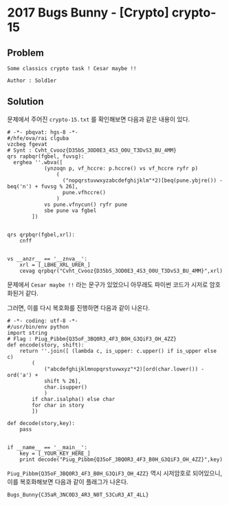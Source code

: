 # 2017 Bugs Bunny - [Crypto] crypto-15
## Problem
```
Some classics crypto task ! Cesar maybe !!

Author : Sold1er
```
## Solution
문제에서 주어진 `crypto-15.txt` 를 확인해보면 다음과 같은 내용이 있다.
```
# -*- pbqvat: hgs-8 -*-
#/hfe/ova/rai clguba
vzcbeg fgevat
# Synt : Cvht_Cvooz{D35bS_3OD0E3_4S3_O0U_T3DvS3_BU_4MM}
qrs rapbqr(fgbel, fuvsg):
  erghea ''.wbva([ 
            (ynzoqn p, vf_hccre: p.hccre() vs vf_hccre ryfr p)
                (
                  ("nopqrstuvwxyzabcdefghijklm"*2)[beq(pune.ybjre()) - beq('n') + fuvsg % 26], 
                  pune.vfhccre()
                )
            vs pune.vfnycun() ryfr pune 
            sbe pune va fgbel 
        ])


qrs qrpbqr(fgbel,xrl):
	cnff


vs __anzr__ == '__znva__':
	xrl = [_LBHE_XRL_URER_]
	cevag qrpbqr("Cvht_Cvooz{D35bS_3OD0E3_4S3_O0U_T3DvS3_BU_4MM}",xrl)
```

문제에서 `Cesar maybe !!` 라는 문구가 있었으니 아무래도 파이썬 코드가 시저로 암호화된거 같다.

그러면, 이를 다시 복호화를 진행하면 다음과 같이 나온다.

```
# -*- coding: utf-8 -*- 
#/usr/bin/env python
import string
# Flag : Piug_Pibbm{Q35oF_3BQ0R3_4F3_B0H_G3QiF3_OH_4ZZ}
def encode(story, shift): 
	return ''.join([ (lambda c, is_upper: c.upper() if is_upper else c)
		( 
			("abcdefghijklmnopqrstuvwxyz"*2)[ord(char.lower()) - ord('a') + 
			shift % 26],
			char.isupper() 
			) 
		if char.isalpha() else char
		for char in story 
		]) 

def decode(story,key): 
	pass


if __name__ == '__main__':
	key = [_YOUR_KEY_HERE_]
	print decode("Piug_Pibbm{Q35oF_3BQ0R3_4F3_B0H_G3QiF3_OH_4ZZ}",key)
```

`Piug_Pibbm{Q35oF_3BQ0R3_4F3_B0H_G3QiF3_OH_4ZZ}` 역시 시저암호로 되어있으니, 이를 복호화해보면 다음과 같이 플래그가 나온다.

`Bugs_Bunny{C35aR_3NC0D3_4R3_N0T_S3CuR3_AT_4LL}`
